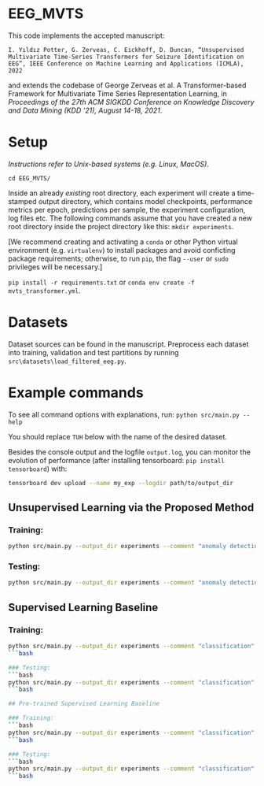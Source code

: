 # EEG_MVTS

This code implements the accepted manuscript:
```
I. Yıldız Potter, G. Zerveas, C. Eickhoff, D. Duncan, “Unsupervised Multivariate Time-Series Transformers for Seizure Identification on EEG”, IEEE Conference on Machine Learning and Applications (ICMLA), 2022
```
and extends the codebase of George Zerveas et al. A Transformer-based Framework for Multivariate Time Series Representation Learning, in _Proceedings of the 27th ACM SIGKDD Conference on Knowledge Discovery and Data Mining (KDD '21), August 14-18, 2021_.

# Setup

_Instructions refer to Unix-based systems (e.g. Linux, MacOS)._

`cd EEG_MVTS/`

Inside an already *existing* root directory, each experiment will create a time-stamped output directory, which contains
model checkpoints, performance metrics per epoch, predictions per sample, the experiment configuration, log files etc.
The following commands assume that you have created a new root directory inside the project directory like this: 
`mkdir experiments`.

[We recommend creating and activating a `conda` or other Python virtual environment (e.g. `virtualenv`) to 
install packages and avoid conficting package requirements; otherwise, to run `pip`, the flag `--user` or `sudo` privileges will be necessary.]

`pip install -r requirements.txt`
or
`conda env create -f mvts_transformer.yml`.

# Datasets

Dataset sources can be found in the manuscript. Preprocess each dataset into training, validation and test partitions by running `src\datasets\load_filtered_eeg.py`.

# Example commands

To see all command options with explanations, run: `python src/main.py --help`

You should replace `TUH` below with the name of the desired dataset.

Besides the console output  and the logfile `output.log`, you can monitor the evolution of performance (after installing tensorboard: `pip install tensorboard`) with:
```bash
tensorboard dev upload --name my_exp --logdir path/to/output_dir
```

## Unsupervised Learning via the Proposed Method

### Training:
```bash
python src/main.py --output_dir experiments --comment "anomaly detection" --name TUH_anomaly --records_file TUH_anomaly_records.xls --data_dir TUH/ --data_class pdts --pattern train --val_ratio 0.2 --epochs 100 --lr 0.001 --optimizer RAdam  --pos_encoding learnable  --task anomaly_detection  --subsample_factor 10 --fs 250
```

### Testing:
```bash
python src/main.py --output_dir experiments --comment "anomaly detection" --name TUH_anomaly_evenTest --records_file TUH_anomaly_records.xls --data_dir TUH/ --data_class pdts --pattern all --val_ratio 0.2 --test_ratio 0.2 --test_only testset --load_model experiments/TUH_anomaly_2021-11-19_14-07-16_hPt/checkpoints/model_best.pth --lr 0.001 --optimizer RAdam  --pos_encoding learnable  --task anomaly_detection  --subsample_factor 10 --fs 250
```

## Supervised Learning Baseline

### Training:
```bash
python src/main.py --output_dir experiments --comment "classification" --name TUH_classification_AUPRC_augmented --records_file TUH_classification_records.xls --data_dir TUH/ --data_class pdts --pattern all --val_ratio 0.2 --test_ratio 0.2 --oversample --epochs 100 --lr 0.001 --optimizer RAdam --pos_encoding learnable --task classification --change_output --subsample_factor 10 --fs 250 --key_metric AUPRC
```bash

### Testing:
```bash
python src/main.py --output_dir experiments --comment "classification" --name TUH_classification_AUPRC_augmented --records_file TUH_classification_records.xls --data_dir TUH/ --data_class pdts --pattern all --val_ratio 0.2 --test_ratio 0.2 --test_only testset --load_model experiments/TUH_classification_AUPRC_augmented_2021-11-18_12-23-31_c0Y/checkpoints/model_best.pth --lr 0.001 --optimizer RAdam --pos_encoding learnable --task classification --change_output --subsample_factor 10 --fs 250 --key_metric AUPRC
```bash

## Pre-trained Supervised Learning Baseline

### Training:
```bash
python src/main.py --output_dir experiments --comment "classification" --name TUH_classification_AUPRC_finetuned --records_file TUH_classification_records.xls --data_dir TUH/ --data_class pdts --pattern all --val_ratio 0.2 --test_ratio 0.2 --oversample --load_model experiments/TUH_anomaly_.../checkpoints/model_best.pth --epochs 100 --lr 0.001 --optimizer RAdam --pos_encoding learnable --task classification --change_output --subsample_factor 10 --fs 250 --key_metric AUPRC
```bash

### Testing:
```bash
python src/main.py --output_dir experiments --comment "classification" --name TUH_classification_AUPRC_finetuned --records_file TUH_classification_records.xls --data_dir TUH/ --data_class pdts --pattern all --val_ratio 0.2 --test_ratio 0.2 --test_only testset --load_model experiments/TUH_classification_AUPRC_finetuned_2021-11-17_07-22-21_1YB/checkpoints/model_best.pth --lr 0.001 --optimizer RAdam --pos_encoding learnable --task classification --change_output --subsample_factor 10 --fs 250 --key_metric AUPRC
```bash

